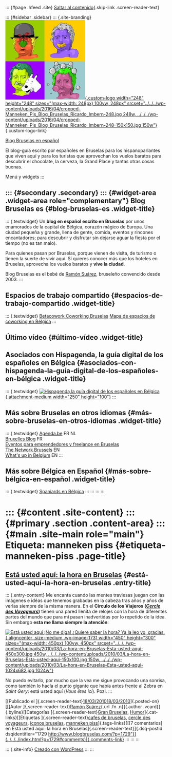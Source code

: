 ::: {#page .hfeed .site}
[Saltar al contenido](index.html#content){.skip-link
.screen-reader-text}

::: {#sidebar .sidebar}
::: {.site-branding}
[![](../../../wp-content/uploads/2016/04/cropped-Manneken_Pis_Blog_Bruselas_Ricardo_Imbern-248.jpg){.custom-logo
width="248" height="248" sizes="(max-width: 248px) 100vw, 248px"
srcset="../../../wp-content/uploads/2016/04/cropped-Manneken_Pis_Blog_Bruselas_Ricardo_Imbern-248.jpg 248w, ../../../wp-content/uploads/2016/04/cropped-Manneken_Pis_Blog_Bruselas_Ricardo_Imbern-248-150x150.jpg 150w"}](../../../index.html){.custom-logo-link}

[Blog Bruselas en español](../../../index.html)

El blog-guía escrito por españoles en Bruselas para los hispanoparlantes
que viven aquí y para los turistas que aprovechan los vuelos baratos
para descubrir el chocolate, la cerveza, la Grand Place y tantas otras
cosas buenas.

Menú y widgets
:::

::: {#secondary .secondary}
::: {#widget-area .widget-area role="complementary"}
Blog Bruselas es {#blog-bruselas-es .widget-title}
----------------

::: {.textwidget}
Un **blog en español escrito en Bruselas** por unos enamorados de la
capital de Bélgica, corazón mágico de Europa. Una ciudad pequeña y
grande, llena de gente, comida, eventos y rincones encantadores; para
descubrir y disfrutar sin dejarse aguar la fiesta por el tiempo (no es
tan malo).

Para quienes pasan por Bruselas, porque vienen de visita, de turismo o
tienen la suerte de vivir aquí. Sí quieres conocer más que los hoteles
en Bruselas, aprovecha los vuelos baratos y **vive la ciudad**.

Blog Bruselas es el bebé de [Ramón Suárez](http://www.ramonsuarez.com),
bruseleño convencido desde 2003.
:::

Espacios de trabajo compartido {#espacios-de-trabajo-compartido .widget-title}
------------------------------

::: {.textwidget}
[Betacowork Coworking Bruselas](http://www.betacowork.com) [Mapa de
espacios de coworking en Bélgica](http://coworkingbelgium.com)
:::

Último vídeo {#último-vídeo .widget-title}
------------

Asociados con Hispagenda, la guía digital de los españoles en Bélgica {#asociados-con-hispagenda-la-guía-digital-de-los-españoles-en-bélgica .widget-title}
---------------------------------------------------------------------

::: {.textwidget}
[![Hispagenda,la guía digital de los españoles en
Bélgica](../../../wp-content/uploads/2010/04/Hispagenda-250px.gif "Hispagenda, la guía digital de los españoles en Bélgica"){.attachment-medium
width="250" height="100"}](http://www.hispagenda.com)
:::

Más sobre Bruselas en otros idiomas {#más-sobre-bruselas-en-otros-idiomas .widget-title}
-----------------------------------

::: {.textwidget}
[Agenda.be](http://www.agenda.be) FR NL\
[Bruxelles Blog](http://www.bxlblog.be/) FR\
[Eventos para emprendedores y freelance en
Bruselas](http://www.betacowork.com/events/)\
[The Network
Brussels](http://groups.yahoo.com/group/TheNetworkBrussels/) EN\
[What\'s up in Belgium](http://www.whatsupin.be/) EN
:::

Más sobre Bélgica en Español {#más-sobre-bélgica-en-español .widget-title}
----------------------------

::: {.textwidget}
[Spaniards en Bélgica](http://www.spaniards.es/paises/belgica)
:::
:::
:::
:::

::: {#content .site-content}
::: {#primary .section .content-area}
::: {#main .site-main role="main"}
Etiqueta: manneken piss {#etiqueta-manneken-piss .page-title}
=======================

[Está usted aquí: la hora en Bruselas](../../../index.html?p=1729) {#está-usted-aquí-la-hora-en-bruselas .entry-title}
------------------------------------------------------------------

::: {.entry-content}
Me encanta cuando las mentes traviesas juegan con las imágenes e idéas
que tenemos grabadas en la cabeza tras años y años de verlas siempre de
la misma manera. En el **Círculo de los Viajeros ([*Cercle des
Voyageurs*](http://www.lecercledesvoyageurs.com/ "Café Le Cercle des Voyageurs en Bruselas"))**
tienen una pared llenita de relojes con la hora de diferentes partes del
mundo que para mí pasan inadvertidas por lo repetido de la idea. Sin
embargo **esta me llama siempre la atención**:

[![Está usted aquí ¡No me diga! ¿Quiere saber la hora? Ya la leo yo,
gracias.](../../../wp-content/uploads/2010/03/La-hora-en-Bruselas-Esta-usted-aqui-450x300.jpg "Este reloj da la hora en Bruselas, ¡qué pasada!"){.aligncenter
.size-medium .wp-image-1731 width="450" height="300"
sizes="(max-width: 450px) 100vw, 450px"
srcset="../../../wp-content/uploads/2010/03/La-hora-en-Bruselas-Esta-usted-aqui-450x300.jpg 450w, ../../../wp-content/uploads/2010/03/La-hora-en-Bruselas-Esta-usted-aqui-150x100.jpg 150w, ../../../wp-content/uploads/2010/03/La-hora-en-Bruselas-Esta-usted-aqui-1024x682.jpg 1024w"}](../../../wp-content/uploads/2010/03/La-hora-en-Bruselas-Esta-usted-aqui.jpg)

No puedo evitarlo, por mucho que la vea me sigue provocando una sonrisa,
como también lo hacía el punto gigante que había antes frente al Zebra
en *Saint Gery*: está usted aquí (*Vous êtes ici*). Pozi.
:::

[[Publicado el
]{.screen-reader-text}[18/03/201018/03/2010](../../../index.html?p=1729)]{.posted-on}[[[Autor
]{.screen-reader-text}[Ramón
Suárez](../../2010/04/30/index.html?author=2){.url .fn .n}]{.author
.vcard}]{.byline}[[Categorías ]{.screen-reader-text}[Gran
Bruselas](../../category/gran-bruselas/index.html),
[Humor](../../category/humor/index.html)]{.cat-links}[[Etiquetas
]{.screen-reader-text}[cafes de
bruselas](../cafes-de-bruselas/index.html), [cercle des
voyageurs](../cercle-des-voyageurs/index.html), [iconos
bruselas](../iconos-bruselas/index.html), [manneken
piss](index.html)]{.tags-links}[[[7 comentarios[ en Está usted aquí: la
hora en Bruselas]{.screen-reader-text}]{.dsq-postid
dsqidentifier="1729 http://www.blogbruselas.com/?p=1729"}](../../../index.html?p=1729#comments)]{.comments-link}
:::
:::
:::

::: {.site-info}
[Creado con WordPress](https://es.wordpress.org/)
:::
:::
